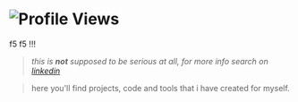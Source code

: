# ![Profile Views](https://komarev.com/ghpvc/?username=guidoenr&color=yellowgreen&style=flat-square&message=found+the+bash+bomb?)
f5 f5 !!!

> _this is **not** supposed to be serious at all, for more info search on [linkedin](https://www.linkedin.com/in/guidoenr/)_

> here you'll find projects, code and tools that i have created for myself.

